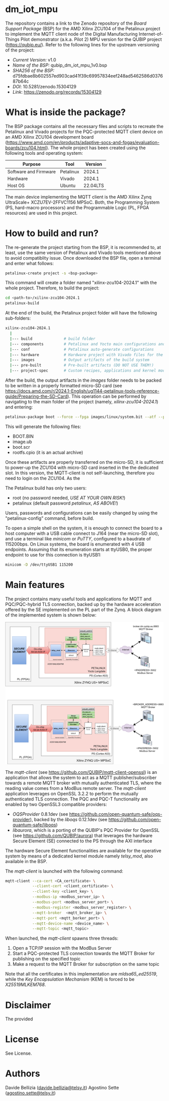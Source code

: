 # dm_iot_mpu
The repository contains a link to the Zenodo repository of the *Board Support Package* (BSP) for the AMD Xilinx ZCU104 of the Petalinux project to implement the MQTT client node of the Digital Manufacturing Internet-of-Things Pilot demonstrator (a.k.a. Pilot 2) MPU version for the QUBIP project (https://qubip.eu/). Refer to the following lines for the upstream versioning of the project:

* *Current Version:* v1.0
* *Name of the BSP:* qubip_dm_iot_mpu_1v0.bsp
* *SHA256 of the BSP:* d75fdbae8b602557ed903cad41f39c69957834eef248ad5462586d037687b64c
* *DOI*: 10.5281/zenodo.15304129
* *Link*: https://zenodo.org/records/15304129

# What is inside the package?
The BSP package contains all the necessary files and scripts to recreate the Petalinux and Vivado projects for the PQC-protected MQTT client device on an AMD Xilinx ZCU104 development board (https://www.amd.com/en/products/adaptive-socs-and-fpgas/evaluation-boards/zcu104.html). The whole project has been created using the following tools and operating system:

| Purpose | Tool | Version |
| --- | --- | --- |
| Software and Firmware | Petalinux | 2024.1 |
| Hardware | Vivado | 2024.1 |
| Host OS | Ubuntu | 22.04LTS |

The main device implementing the MQTT client is the AMD Xilinx Zynq UltraScale+ XCZU7EV-2FFVC1156 MPSoC. Both, the Programming System (PS, hard-macro processors) and the Programmable Logic (PL, FPGA resources) are used in this project.

# How to build and run?
The re-generate the project starting from the BSP, it is recommended to, at least, use the same version of Petalinux and Vivado tools mentioned above to avoid compatiblity issue. Once downloaded the BSP file, open a terminal and enter what follows:

```bash
petalinux-create project -s <bsp-package>
```
This command will create a folder named "xilinx-zcu104-2024.1" with the whole project. Therefore, to build the project:

```bash
cd <path-to>/xilinx-zcu104-2024.1
petalinux-build
```

At the end of the build, the Petalinux project folder will have the following sub-folders:

```bash
xilinx-zcu104-2024.1
  |
  |--- build              # build folder
  |--- components         # Petalinux and Yocto main configurations and recipes
  |--- conf               # Petalinux auto-generate configurations
  |--- hardware           # Hardware project with Vivado files for the FPGA part (PL) of the project
  |--- images             # Output artifacts of the build system
  |--- pre-built          # Pre-built artifacts (DO NOT USE THEM!)
  |--- project-spec       # Custom recipes, applications and kernel modules

```

After the build, the output artifacts in the _images_ folder needs to be packed to be written in a properly formatted micro-SD card (see https://docs.amd.com/r/2024.1-English/ug1144-petalinux-tools-reference-guide/Preparing-the-SD-Card). This operation can be performed by navigating to the main folder of the project (namely, _xilinx-zcu104-2024.1_) and entering:

```bash
petalinux-package boot --force --fpga images/linux/system.bit --atf --psmfw --u-boot --dtb
```
This will generate the following files:
* BOOT.BIN
* image.ub
* boot.scr
* rootfs.cpio (it is an actual archive)

Once these artifacts are properly transferred on the micro-SD, it is sufficient to power-up the ZCU104 with micro-SD card inserted in the the dedicated slot. In this version, the MQTT-client is not self-launching, therefore you need to login on the ZCU104. As the 

The Petalinux build has only two users:
* root (no password needed, *USE AT YOUR OWN RISK!*)
* petalinux (default password _petalinux_, *AS ABOVE!*)

Users, passwords and configurations can be easily changed by using the "petalinux-config" command, before build. 

To open a simple shell on the system, it is enough to connect the board to a host computer with a USB cable connect to J164 (near the micro-SD slot), and use a terminal like _minicom_ or _PuTTY_, configured to a baudrate of 115200bps. On Linux systems, the board is enumerated with 4 USB endpoints. Assuming that its enumeration starts at ttyUSB0, the proper endpoint to use for this connection is ttyUSB1:

```bash
minicom -D /dev/ttyUSB1 115200
```

# Main features
The project contains many useful tools and applications for MQTT and PQC/PQC-hybrid TLS connection, backed up by the hardware acceleration offered by the SE implemented on the PL part of the Zynq. A block diagram of the implemented system is shown below:

![Block diagram of the MQTT-Client PQC-protected MPU system](MS06_OPEN.png)

The *mqtt-client* (see https://github.com/QUBIP/mqtt-client-openssl) is an application that allows the system to act as a MQTT publisher/subscriber towards a remote MQTT broker with mutually authenticated TLS, where the reading value comes from a ModBus remote server. The *mqtt-client* application leverages on OpenSSL 3.2.2 to perform the mutually authenticated TLS connection. The PQC and PQC-T functionality are enabled by two OpenSSL3 compatible providers:
* _OQSProvider_ 0.8.1dev (see https://github.com/open-quantum-safe/oqs-provider), backed by the _liboqs_ 0.12.1dev (see https://github.com/open-quantum-safe/liboqs)
* *libaurora*, which is a porting of the QUBIP's PQC Provider for OpenSSL (see https://github.com/QUBIP/aurora) that leverages the hardware Secure Element (SE) connected to the PS through the AXI interface

The hardware Secure Element functionalities are available for the operative system by means of a dedicated kernel module namely *telsy_mod*, also available in the BSP.

The *mqtt-client* is launched with the following command:

```bash
mqtt-client --ca-cert <CA_certificate> \
            --client-cert <client_certificate> \
            --client-key <client_key> \
            --modbus-ip <modbus_server_ip> \
            --modbus-port <modbus_server_port> \
            --modbus-register <modbus_server_register> \
            --mqtt-broker  <mqtt_broker_ip> \
            --mqtt-port <mqtt_borker_port> \
            --mqtt-device-name <device_name> \
            --mqtt-topic <mqtt_topic>
```

When launched, the *mqtt-client* spawns three threads:
1. Open a TCP/IP session with the ModBus Server
2. Start a PQC-protected TLS connection towards the MQTT Broker for publishing on the specified topic
3. Make a request to the MQTT Broker for subscription on the same topic

Note that all the certificates in this implementation are *mldsa65_ed25519*, while the *Key Encapsulation Mechanism* (KEM) is forced to be *X25519MLKEM768*.

# Disclaimer
The provided

# License
See License.

# Authors
Davide Bellizia (davide.bellizia@telsy.it)
Agostino Sette (agostino.sette@telsy.it)







